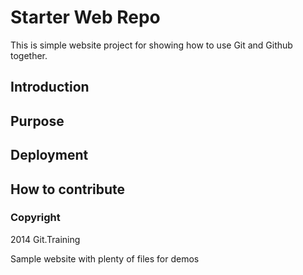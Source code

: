 # Starter Web Repo

This is simple website project for showing how to use Git and Github together.

## Introduction

## Purpose

## Deployment

## How to contribute

### Copyright

2014 Git.Training

Sample website with plenty of files for demos